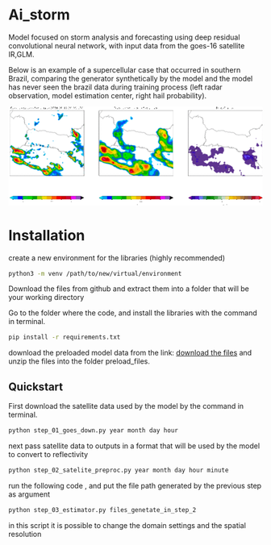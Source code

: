 # Ai_storm
Model focused on storm analysis and forecasting using deep residual convolutional neural network, with input data from the goes-16 satellite IR,GLM.

Below is an example of a supercellular case that occurred in southern Brazil, comparing the generator synthetically by the model and the model has never seen the brazil data during training process (left radar observation, model estimation center, right hail probability).

![alt text](https://github.com/otaviomf123/ai_storm/blob/main/imagens/comparete_radar_toll.gif "Example")

# Installation

create a new environment for the libraries (highly recommended) 

  ```sh
python3 -m venv /path/to/new/virtual/environment
  ```
Download the files from github and extract them into a folder that will be your working directory 

Go to the folder where the code, and install the libraries with the command in terminal.

  ```sh
pip install -r requirements.txt
```

download the preloaded model data from the link: [download the files](https://drive.google.com/file/d/10YwPNpIpbHm5GmWwerOkDLt0ZXnRvdP3/view?usp=sharing)
and unzip the files into the folder preload_files.

## Quickstart

First download the satellite data used by the model by the command in terminal.
  ```sh
python step_01_goes_down.py year month day hour
```
next pass satellite data to outputs in a format that will be used by the model to convert to reflectivity

  ```sh
python step_02_satelite_preproc.py year month day hour minute
```
run the following code , and put the file path generated by the previous step as argument

  ```sh
python step_03_estimator.py files_genetate_in_step_2
```
in this script it is possible to change the domain settings and the spatial resolution
